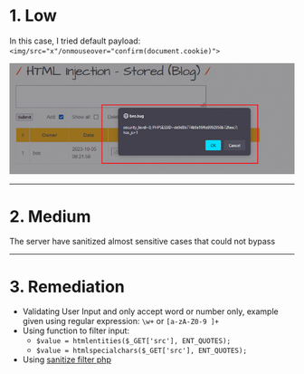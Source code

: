 # 1. Low
In this case, I tried default payload: `<img/src="x"/onmouseover="confirm(document.cookie)">`

![HTML_S-B-L0.png](image/HTML_S-B-L0.png)

---
# 2. Medium

The server have sanitized almost sensitive cases that could not bypass

---
# 3. Remediation

- Validating User Input and only accept word or number only, example given using regular expression: `\w+` or `[a-zA-Z0-9 ]+`
- Using function to filter input: 
	- `$value = htmlentities($_GET['src'], ENT_QUOTES);`
	- `$value = htmlspecialchars($_GET['src'], ENT_QUOTES);`
- Using [sanitize filter php](https://www.php.net/manual/en/filter.filters.sanitize.php)